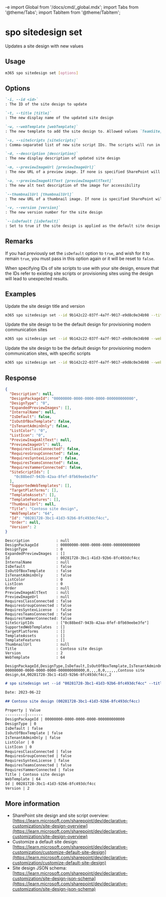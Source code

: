 -e <!-- DISCLAIMER: All secrets, passwords, and sensitive values in this document are examples only and not real credentials. -->
import Global from '/docs/cmd/_global.mdx';
import Tabs from '@theme/Tabs';
import TabItem from '@theme/TabItem';

# spo sitedesign set

Updates a site design with new values

## Usage

```sh
m365 spo sitedesign set [options]
```

## Options

```md definition-list
`-i, --id <id>`
: The ID of the site design to update

`-t, --title [title]`
: The new display name of the updated site design

`-w, --webTemplate [webTemplate]`
: The new template to add the site design to. Allowed values `TeamSite,CommunicationSite`

`-s, --siteScripts [siteScripts]`
: Comma-separated list of new site script IDs. The scripts will run in the order listed

`-d, --description [description]`
: The new display description of updated site design

`-m, --previewImageUrl [previewImageUrl]`
: The new URL of a preview image. If none is specified SharePoint will use a generic image

`-a, --previewImageAltText [previewImageAltText]`
: The new alt text description of the image for accessibility

`--thumbnailUrl [thumbnailUrl]`
: The new URL of a thumbnail image. If none is specified SharePoint will use a generic image

`-v, --version [version]`
: The new version number for the site design

`--isDefault [isDefault]`
: Set to true if the site design is applied as the default site design
```

<Global />

## Remarks

If you had previously set the `isDefault` option to `true`, and wish for it to remain `true`, you must pass in this option again or it will be reset to `false`.

When specifying IDs of site scripts to use with your site design, ensure that the IDs refer to existing site scripts or provisioning sites using the design will lead to unexpected results.

## Examples

Update the site design title and version

```sh
m365 spo sitedesign set --id 9b142c22-037f-4a7f-9017-e9d8c0e34b98 --title "Contoso site design" --version 2
```

Update the site design to be the default design for provisioning modern communication sites

```sh
m365 spo sitedesign set --id 9b142c22-037f-4a7f-9017-e9d8c0e34b98 --webTemplate CommunicationSite  --isDefault true
```


Update the site design to be the default design for provisioning modern communication sites, with specific scripts

```sh
m365 spo sitedesign set --id 9b142c22-037f-4a7f-9017-e9d8c0e34b98 --webTemplate CommunicationSite  --isDefault true --siteScripts "19b0e1b2-e3d1-473f-9394-f08c198ef43e,b2307a39-e878-458b-bc90-03bc578531d6"
```

## Response

<Tabs>
  <TabItem value="JSON">

  ```json
  {
    "Description": null,
    "DesignPackageId": "00000000-0000-0000-0000-000000000000",
    "DesignType": "0",
    "ExpandedPreviewImages": [],
    "InternalName": null,
    "IsDefault": false,
    "IsOutOfBoxTemplate": false,
    "IsTenantAdminOnly": false,
    "ListColor": "0",
    "ListIcon": "0",
    "PreviewImageAltText": null,
    "PreviewImageUrl": null,
    "RequiresClassConnected": false,
    "RequiresGroupConnected": false,
    "RequiresSyntexLicense": false,
    "RequiresTeamsConnected": false,
    "RequiresYammerConnected": false,
    "SiteScriptIds": [
      "0c88bed7-943b-42aa-8fef-8fb69eebe3fe"
    ],
    "SupportedWebTemplates": [],
    "TargetPlatforms": [],
    "TemplateAssets": [],
    "TemplateFeatures": [],
    "ThumbnailUrl": null,
    "Title": "Contoso site design",
    "WebTemplate": "64",
    "Id": "00281728-3bc1-41d3-92b6-8fc493dcf4cc",
    "Order": null,
    "Version": 2
  }
  ```

  </TabItem>
  <TabItem value="Text">

  ```text
  Description            : null
  DesignPackageId        : 00000000-0000-0000-0000-000000000000
  DesignType             : 0
  ExpandedPreviewImages  : []
  Id                     : 00281728-3bc1-41d3-92b6-8fc493dcf4cc
  InternalName           : null
  IsDefault              : false
  IsOutOfBoxTemplate     : false
  IsTenantAdminOnly      : false
  ListColor              : 0
  ListIcon               : 0
  Order                  : null
  PreviewImageAltText    : null
  PreviewImageUrl        : null
  RequiresClassConnected : false
  RequiresGroupConnected : false
  RequiresSyntexLicense  : false
  RequiresTeamsConnected : false
  RequiresYammerConnected: false
  SiteScriptIds          : ["0c88bed7-943b-42aa-8fef-8fb69eebe3fe"]
  SupportedWebTemplates  : []
  TargetPlatforms        : []
  TemplateAssets         : []
  TemplateFeatures       : []
  ThumbnailUrl           : null
  Title                  : Contoso site design
  Version                : 2
  WebTemplate            : 64
  ```

  </TabItem>
  <TabItem value="CSV">

  ```csv
  DesignPackageId,DesignType,IsDefault,IsOutOfBoxTemplate,IsTenantAdminOnly,ListColor,ListIcon,RequiresClassConnected,RequiresGroupConnected,RequiresSyntexLicense,RequiresTeamsConnected,RequiresYammerConnected,Title,WebTemplate,Id,Version
  00000000-0000-0000-0000-000000000000,0,,,,0,0,,,,,,Contoso site design,64,00281728-3bc1-41d3-92b6-8fc493dcf4cc,2
  ```

  </TabItem>
  <TabItem value="Markdown">

  ```md
  # spo sitedesign set --id "00281728-3bc1-41d3-92b6-8fc493dcf4cc" --title "Contoso site design" --version "2"

  Date: 2023-06-22

  ## Contoso site design (00281728-3bc1-41d3-92b6-8fc493dcf4cc)

  Property | Value
  ---------|-------
  DesignPackageId | 00000000-0000-0000-0000-000000000000
  DesignType | 0
  IsDefault | false
  IsOutOfBoxTemplate | false
  IsTenantAdminOnly | false
  ListColor | 0
  ListIcon | 0
  RequiresClassConnected | false
  RequiresGroupConnected | false
  RequiresSyntexLicense | false
  RequiresTeamsConnected | false
  RequiresYammerConnected | false
  Title | Contoso site design
  WebTemplate | 64
  Id | 00281728-3bc1-41d3-92b6-8fc493dcf4cc
  Version | 2
  ```

  </TabItem>
</Tabs>

## More information

- SharePoint site design and site script overview: [https://learn.microsoft.com/sharepoint/dev/declarative-customization/site-design-overview](https://learn.microsoft.com/sharepoint/dev/declarative-customization/site-design-overview)
- Customize a default site design: [https://learn.microsoft.com/sharepoint/dev/declarative-customization/customize-default-site-design](https://learn.microsoft.com/sharepoint/dev/declarative-customization/customize-default-site-design)
- Site design JSON schema: [https://learn.microsoft.com/sharepoint/dev/declarative-customization/site-design-json-schema](https://learn.microsoft.com/sharepoint/dev/declarative-customization/site-design-json-schema)
